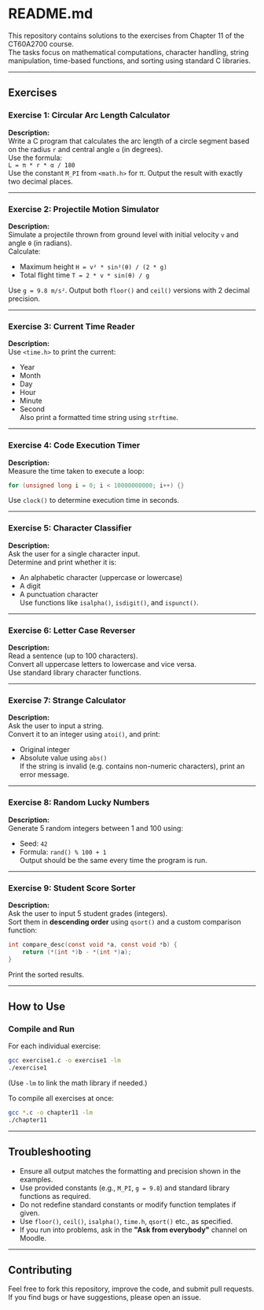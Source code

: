 # README.md

This repository contains solutions to the exercises from Chapter 11 of the CT60A2700 course.  
The tasks focus on mathematical computations, character handling, string manipulation, time-based functions, and sorting using standard C libraries.

---

## Exercises

### Exercise 1: Circular Arc Length Calculator  
**Description:**  
Write a C program that calculates the arc length of a circle segment based on the radius `r` and central angle `α` (in degrees).  
Use the formula:  
`L = π * r * α / 180`  
Use the constant `M_PI` from `<math.h>` for π. Output the result with exactly two decimal places.

---

### Exercise 2: Projectile Motion Simulator  
**Description:**  
Simulate a projectile thrown from ground level with initial velocity `v` and angle `θ` (in radians).  
Calculate:
- Maximum height `H = v² * sin²(θ) / (2 * g)`
- Total flight time `T = 2 * v * sin(θ) / g`

Use `g = 9.8 m/s²`. Output both `floor()` and `ceil()` versions with 2 decimal precision.

---

### Exercise 3: Current Time Reader  
**Description:**  
Use `<time.h>` to print the current:
- Year
- Month
- Day
- Hour
- Minute
- Second  
Also print a formatted time string using `strftime`.

---

### Exercise 4: Code Execution Timer  
**Description:**  
Measure the time taken to execute a loop:
```c
for (unsigned long i = 0; i < 10000000000; i++) {}
```
Use `clock()` to determine execution time in seconds.

---

### Exercise 5: Character Classifier  
**Description:**  
Ask the user for a single character input.  
Determine and print whether it is:
- An alphabetic character (uppercase or lowercase)
- A digit
- A punctuation character  
Use functions like `isalpha()`, `isdigit()`, and `ispunct()`.

---

### Exercise 6: Letter Case Reverser  
**Description:**  
Read a sentence (up to 100 characters).  
Convert all uppercase letters to lowercase and vice versa.  
Use standard library character functions.

---

### Exercise 7: Strange Calculator  
**Description:**  
Ask the user to input a string.  
Convert it to an integer using `atoi()`, and print:
- Original integer
- Absolute value using `abs()`  
If the string is invalid (e.g. contains non-numeric characters), print an error message.

---

### Exercise 8: Random Lucky Numbers  
**Description:**  
Generate 5 random integers between 1 and 100 using:
- Seed: `42`
- Formula: `rand() % 100 + 1`  
Output should be the same every time the program is run.

---

### Exercise 9: Student Score Sorter  
**Description:**  
Ask the user to input 5 student grades (integers).  
Sort them in **descending order** using `qsort()` and a custom comparison function:
```c
int compare_desc(const void *a, const void *b) {
    return (*(int *)b - *(int *)a);
}
```
Print the sorted results.

---


## How to Use

### Compile and Run  
For each individual exercise:
```bash
gcc exercise1.c -o exercise1 -lm
./exercise1
```
(Use `-lm` to link the math library if needed.)

To compile all exercises at once:
```bash
gcc *.c -o chapter11 -lm
./chapter11
```

---

## Troubleshooting
- Ensure all output matches the formatting and precision shown in the examples.
- Use provided constants (e.g., `M_PI`, `g = 9.8`) and standard library functions as required.
- Do not redefine standard constants or modify function templates if given.
- Use `floor()`, `ceil()`, `isalpha()`, `time.h`, `qsort()` etc., as specified.
- If you run into problems, ask in the **"Ask from everybody"** channel on Moodle.

---

## Contributing  
Feel free to fork this repository, improve the code, and submit pull requests.  
If you find bugs or have suggestions, please open an issue.
```

